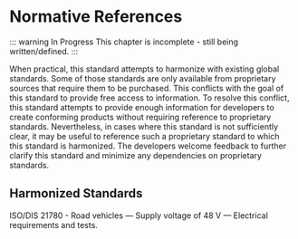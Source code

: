 # Normative References
::: warning In Progress
This chapter is incomplete - still being written/defined.
:::


When practical, this standard attempts to harmonize with existing global standards.
Some of those standards are only available from proprietary sources that require them to be purchased.
This conflicts with the goal of this standard to provide free access to information.
To resolve this conflict, this standard attempts to provide enough information for developers to create conforming products without requiring reference to proprietary standards.
Nevertheless, in cases where this standard is not sufficiently clear, it may be useful to reference such a proprietary standard to which this standard is harmonized.
The developers welcome feedback to further clarify this standard and minimize any dependencies on proprietary standards.

## Harmonized Standards

ISO/DIS 21780 - Road vehicles — Supply voltage of 48 V — Electrical requirements and tests.
